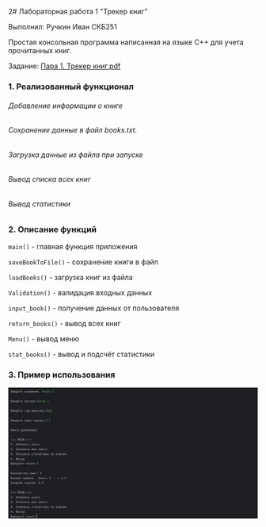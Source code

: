2# Лабораторная работа 1 "Трекер книг" 

Выполнил: Ручкин Иван СКБ251

Простая консольная программа написанная на языке C++ для учета прочитанных книг.

Задание: [Пара 1. Трекер книг.pdf](%D0%9F%D0%B0%D1%80%D0%B0%201.%20%D0%A2%D1%80%D0%B5%D0%BA%D0%B5%D1%80%20%D0%BA%D0%BD%D0%B8%D0%B3.pdf)
### 1. Реализованный функционал

###### Добавление информации о книге 
###### Сохранение данные в файл books.txt. 
###### Загрузка данные из файла при запуске 
###### Вывод списка всех книг
###### Вывод статистики


### 2. Описание функций

`main()` - главная функция приложения

`saveBookToFile()` - сохранение книги в файл

`loadBooks()` - загрузка книг из файла 

`Validation()` - валидация входных данных

`input_book()` - получение данных от пользователя

`return_books()` - вывод всех книг

`Menu()` - вывод меню

`stat_books()` - вывод и подсчёт статистики

### 3. Пример использования

![img.png](img.png)
